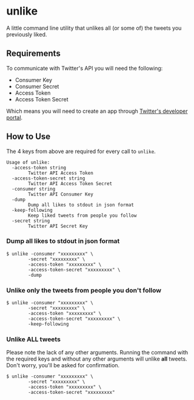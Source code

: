 # unlike

A little command line utility that unlikes all (or some of) the tweets you
previously liked.

## Requirements

To communicate with Twitter's API you will need the following:

- Consumer Key
- Consumer Secret
- Access Token
- Access Token Secret

Which means you will need to create an app through [Twitter's developer
portal](https://developer.twitter.com/en/docs/basics/getting-started).

## How to Use

The 4 keys from above are required for every call to `unlike`. 

```
Usage of unlike:
  -access-token string
        Twitter API Access Token
  -access-token-secret string
        Twitter API Access Token Secret
  -consumer string
        Twitter API Consumer Key
  -dump
        Dump all likes to stdout in json format
  -keep-following
        Keep liked tweets from people you follow
  -secret string
        Twitter API Secret Key
```

### Dump all likes to stdout in json format

```
$ unlike -consumer "xxxxxxxxx" \
        -secret "xxxxxxxxx" \
        -access-token "xxxxxxxxx" \
        -access-token-secret "xxxxxxxxx" \
        -dump
```

### Unlike only the tweets from people you don't follow

```
$ unlike -consumer "xxxxxxxxx" \
        -secret "xxxxxxxxx" \
        -access-token "xxxxxxxxx" \
        -access-token-secret "xxxxxxxxx" \
        -keep-following
```

### Unlike __ALL__ tweets

Please note the lack of any other arguments. Running the command with the
required keys and without any other arguments will unlike __all__ tweets. Don't
worry, you'll be asked for confirmation.

```
$ unlike -consumer "xxxxxxxxx" \
        -secret "xxxxxxxxx" \
        -access-token "xxxxxxxxx" \
        -access-token-secret "xxxxxxxxx"
```
